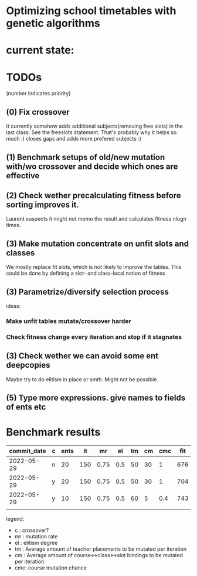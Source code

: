 # Optimizing school timetables with genetic algorithms

# current state:


# TODOs
(number indicates priority)
## (0) Fix crossover
It currently somehow adds additional subjects(removing free slots) in the last class. See the freeslots statement. That's probably why it helps so much :) closes gaps and adds more prefered subjects :)
## (1) Benchmark setups of old/new mutation with/wo crossover and decide which ones are effective
## (2) Check wether precalculating fitness before sorting improves it. 
Laurent suspects it might not memo the result and calculates fitness nlogn times.
## (3) Make mutation concentrate on unfit slots and classes
We mostly replace fit slots, which is not likely to improve the tables. This could be done by defining a slot- and class-local notion of fitness
## (3) Parametrize/diversify selection process
ideas:
### Make unfit tables mutate/crossover harder
### Check fitness change every iteration and stop if it stagnates
## (3) Check wether we can avoid some ent deepcopies
Maybe try to do elitism in place or smth. Might not be possible.
## (5) Type more expressions. give names to fields of ents etc

# Benchmark results

| commit_date | c | ents | it  | mr   | el  | tm | cm | cmc | fit |
|-------------|---|------|-----|------|-----|----|----|-----|-----|
| 2022-05-29  | n | 20   | 150 | 0.75 | 0.5 | 50 | 30 | 1   | 676 |
| 2022-05-29  | y | 20   | 150 | 0.75 | 0.5 | 50 | 30 | 1   | 704 |
| 2022-05-29  | y | 10   | 150 | 0.75 | 0.5 | 60 | 5  | 0.4 | 743 |
|             |   |      |     |      |     |    |    |     |     |

legend:
- c : crossover?
- mr : mutation rate
- el : elitism degree
- tm : Average amount of teacher placements to be mutated per iteration
- cm : Average amount of course<->class<->slot bindings to be mutated per iteration
- cmc: course mutation chance
